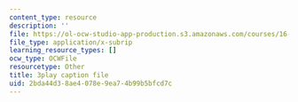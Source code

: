 ```yaml
---
content_type: resource
description: ''
file: https://ol-ocw-studio-app-production.s3.amazonaws.com/courses/16-687-private-pilot-ground-school-january-iap-2019/2bda44d38ae4078e9ea74b99b5bfcd7c_EvcoYJtoQVw.srt
file_type: application/x-subrip
learning_resource_types: []
ocw_type: OCWFile
resourcetype: Other
title: 3play caption file
uid: 2bda44d3-8ae4-078e-9ea7-4b99b5bfcd7c
---
```


